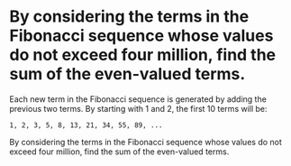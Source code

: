 # By considering the terms in the Fibonacci sequence whose values do not exceed four million, find the sum of the even-valued terms.

Each new term in the Fibonacci sequence is generated by adding the previous two terms. By starting with 1 and 2, the first 10 terms will be:

    1, 2, 3, 5, 8, 13, 21, 34, 55, 89, ...

By considering the terms in the Fibonacci sequence whose values do not exceed four million, find the sum of the even-valued terms.
